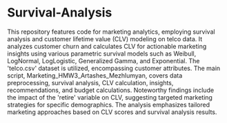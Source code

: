# Survival-Analysis
This repository features code for marketing analytics, employing survival analysis and customer lifetime value (CLV) modeling on telco data. It analyzes customer churn and calculates CLV for actionable marketing insights using various parametric survival models such as Weibull, LogNormal, LogLogistic, Generalized Gamma, and Exponential. The 'telco.csv' dataset is utilized, encompassing customer attributes. The main script, Marketing_HMW3_Artashes_Mezhlumyan, covers data preprocessing, survival analysis, CLV calculation, insights, recommendations, and budget calculations. Noteworthy findings include the impact of the 'retire' variable on CLV, suggesting targeted marketing strategies for specific demographics. The analysis emphasizes tailored marketing approaches based on CLV scores and survival analysis results.
